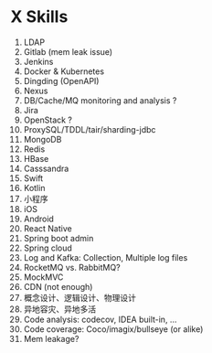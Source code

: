 # X Skills

1. LDAP
1. Gitlab (mem leak issue)
1. Jenkins
1. Docker & Kubernetes
1. Dingding (OpenAPI)
1. Nexus
1. DB/Cache/MQ monitoring and analysis ?
1. Jira
1. OpenStack ?
1. ProxySQL/TDDL/tair/sharding-jdbc
1. MongoDB
1. Redis
1. HBase
1. Casssandra
1. Swift
1. Kotlin
1. 小程序
1. iOS
1. Android
1. React Native
1. Spring boot admin
1. Spring cloud
1. Log and Kafka: Collection, Multiple log files
1. RocketMQ vs. RabbitMQ?
1. MockMVC
1. CDN (not enough)
1. 概念设计、逻辑设计、物理设计
1. 异地容灾、异地多活
1. Code analysis: codecov, IDEA built-in, …
1. Code coverage: Coco/imagix/bullseye (or alike)
1. Mem leakage?
